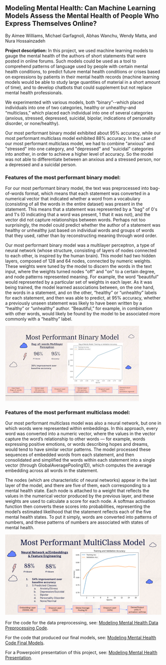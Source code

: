 ## Modeling Mental Health: Can Machine Learning Models Assess the Mental Health of People Who Express Themselves Online? 

By Aimee Williams, Michael Garfagnoli, Abhas Wanchu, Wendy Matta, and Nura Hossainzadeh

**Project description:** In this project, we used machine learning models to gauge the mental health of the authors of short statements that were posted in online forums. Such models could be used as a tool to comprehend patterns of language used by people with certain mental health conditions, to predict future mental health conditions or crises based on expressions by patients in their mental health records (machine learning models would be able to study large quantities of material in a short amount of time), and to develop chatbots that could supplement but not replace mental health professionals. 

We experimented with various models, both “binary”--which placed individuals into one of two categories, healthy or unhealthy–and “multiclass,” which placed each individual into one of several categories (anxious, stressed, depressed, suicidal, bipolar, indications of personality disorder, or none/healthy). 

Our most performant binary model exhibited about 95% accuracy, while our most performant multiclass model exhibited 88% accuracy. In the case of our most performant multiclass model, we had to combine "anxious" and "stressed" into one category, and "depressed" and "suicidal" categories into another, in order to achieve a higher level of accuracy. So the model was not able to differentiate between an anxious and a stressed person, nor a depressed and a suicidal person. 

### Features of the most performant binary model:
For our most performant binary model, the text was preprocessed into bag-of-words format, which means that each statement was converted in a numerical vector that indicated whether a word from a vocabulary (consisting of all the words in the entire dataset) was present in the statement. This means that a statement was represented by a "bag" of 0's and 1's (0 indicating that a word was present, 1 that it was not), and the vector did not capture relationships between words. Perhaps not too surprisingly, the model could predict whether the author of a statement was healthy or unhealthy just based on individual words and groups of words that they used, rather than by reconstructing meaning through word order.

Our most performant binary model was a multilayer perceptron, a type of neural network (whose structure, consisting of layers of nodes connected to each other, is inspired by the human brain). This model had two hidden layers, composed of 128 and 64 nodes, connected by numeric weights. These weights were tuned by the model to discern the words in the text input, where the weights turned nodes "off" and "on" to a certain degree, and node patterns represented meaning. For example, the word “beautiful” would represented by a particular set of weights in each layer. As it was being trained, the model learned associations between, on the one hand, the words in a statement, and on the other, “healthy” or “unhealthy” labels for each statement, and then was able to predict, at 95% accuracy, whether a previously unseen statement was likely to have been written by a “healthy” or “unhealthy” author. “Beautiful,” for example, in combination with other words, would likely be found by the model to be associated more commonly with a “healthy” label. 

<img src="images/binary_model.png?raw=true"/>

### Features of the most performant multiclass model:
Our most performant multiclass model was also a neural network, but one in which words were represented within embeddings. In this approach, every word was converted into a numeric vector, where the values in the vector capture the word’s relationship to other words — for example, words expressing positive emotions, or words describing hopes and dreams, would tend to have similar vector patterns. The model processed these sequences of embedded words from each statement, and then consolidated and simplified the words within each statement into a single vector (through GlobalAveragePooling1D), which computes the average embedding across all words in the statement. 

The nodes (which are characteristic of neural networks) appear in the last layer of the model, and there are five of them, each corresponding to a mental health state. Each node is attached to a weight that reflects the values in the numerical vector produced by the previous layer, and these weights are used to calculate a score for each node.  A softmax activation function then converts these scores into probabilities, representing the model’s estimated likelihood that the statement reflects each of the five mental health states.  To put it simply, words are converted into patterns of numbers, and these patterns of numbers are associated with states of mental health.

<img src="images/performant_multiclass_model_slide.png?raw=true"/>

For the code for the data preprocessing, see: [Modeling Mental Health Data Preprocessing Code](https://nbviewer.org/github/nuraalia/nuraalia.github.io/blob/main/code_files/207_final_preprocessing.ipynb).

For the code that produced our final models, see: [Modeling Mental Health Code Final Models](https://nbviewer.org/github/nuraalia/nuraalia.github.io/blob/main/code_files/Nura_edits_207_final_models.ipynb).

For a Powerpoint presentation of this project, see: [Modeling Mental Health Presentation](/pdf/Nura_edits_207_presentation.pdf).
